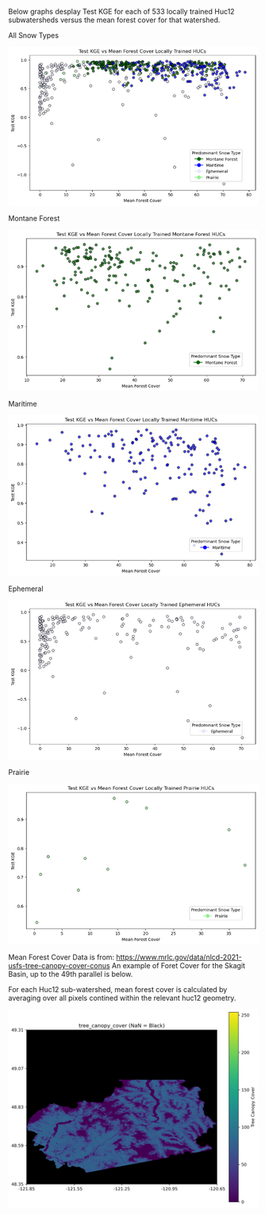 
Below graphs desplay Test KGE for each of 533 locally trained Huc12 subwatersheds versus the mean forest cover for that watershed. 


All Snow Types 

![All](../notebooks/Ex2_VarianceByHuc/charts/Test_KGE_vs_Mean_Forest_Cover_Locally_Trained_HUCs.png)

Montane Forest

![Montane](../notebooks/Ex2_VarianceByHuc/charts/Test_KGE_vs_Mean_Forest_Cover_Locally_Trained_Montane_Forest_HUCs.png)

Maritime

![Maritime](../notebooks/Ex2_VarianceByHuc/charts/Test_KGE_vs_Mean_Forest_Cover_Locally_Trained_Maritime_HUCs.png)

Ephemeral

![Ephemeral](../notebooks/Ex2_VarianceByHuc/charts/Test_KGE_vs_Mean_Forest_Cover_Locally_Trained_Ephemeral_HUCs.png)

Prairie 

![Prairie](../notebooks/Ex2_VarianceByHuc/charts/Test_KGE_vs_Mean_Forest_Cover_Locally_Trained_Prairie_HUCs.png)

Mean Forest Cover Data is from: https://www.mrlc.gov/data/nlcd-2021-usfs-tree-canopy-cover-conus 
An example of Foret Cover for the Skagit Basin, up to the 49th parallel is below.  

For each Huc12 sub-watershed, mean forest cover is calculated by averaging over all pixels contined within the relevant huc12 geometry.  


![Skagit](../notebooks/Land_Cover/tree_canopy_cover.png)
